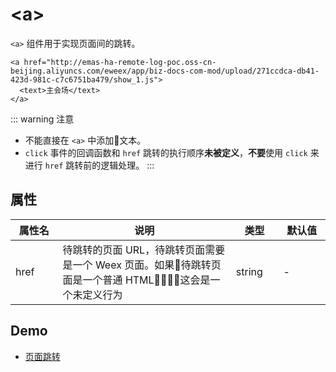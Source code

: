# &lt;a&gt;
`<a>` 组件用于实现页面间的跳转。

```html{1}
<a href="http://emas-ha-remote-log-poc.oss-cn-beijing.aliyuncs.com/eweex/app/biz-docs-com-mod/upload/271ccdca-db41-423d-981c-c7c6751ba479/show_1.js">
  <text>主会场</text>
</a> 
```
::: warning 注意
- 不能直接在 `<a>` 中添加文本。
-  `click` 事件的回调函数和 `href` 跳转的执行顺序**未被定义**，**不要**使用 `click` 来进行 `href` 跳转前的逻辑处理。
:::

## 属性
<table>
  <thead><tr><th style="width: 15%">属性名</th><th style="width: 55%">说明</th><th style="width: 15%">类型</th><th style="width: 15%">默认值</th></tr></thead>
  <tbody>
    <tr><td>href</td><td>待跳转的页面 URL，待跳转页面需要是一个 Weex 页面。如果待跳转页面是一个普通 HTML，这会是一个未定义行为</td><td>string</td><td>-</td></tr>
  </tbody>
</table>

## Demo

* [页面跳转](http://dotwe.org/vue/3b789771e48be92a70bd682f084b84b5)
<IPhoneImg imgSrc="https://img.alicdn.com/tfs/TB1scdtoiLaK1RjSZFxXXamPFXa-544-960.gif" />